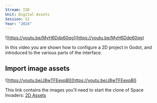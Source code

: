 ```yaml
---
Stream: ISD
Unit: Digital Assets
Session: S1
Year: "2024"
---
```



![https://youtu.be/MyH6Ddp60qg](https://youtu.be/MyH6Ddp60qg)

  

In this video you are shown how to configure a 2D project in Godot, and introduced to the various parts of the interface.

  

## **Import image assets**

  

![https://youtu.be/J8wTFEexpBI](https://youtu.be/J8wTFEexpBI)

  

This link contains the images you'll need to start the clone of Space Invaders: [2D Assets](https://drive.google.com/file/d/10LKQkemkH1q27rAZUYc9Sa900K2EIZi9/view?usp=sharing)

  